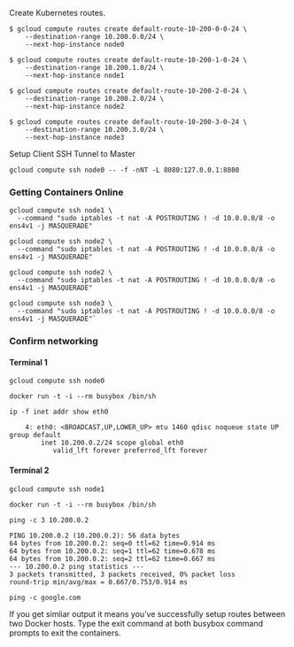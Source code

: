 Create Kubernetes routes.

```
$ gcloud compute routes create default-route-10-200-0-0-24 \
    --destination-range 10.200.0.0/24 \
    --next-hop-instance node0

$ gcloud compute routes create default-route-10-200-1-0-24 \
    --destination-range 10.200.1.0/24 \
    --next-hop-instance node1

$ gcloud compute routes create default-route-10-200-2-0-24 \
    --destination-range 10.200.2.0/24 \
    --next-hop-instance node2

$ gcloud compute routes create default-route-10-200-3-0-24 \
    --destination-range 10.200.3.0/24 \
    --next-hop-instance node3
```

Setup Client SSH Tunnel to Master

`gcloud compute ssh node0 -- -f -nNT -L 8080:127.0.0.1:8080`


### Getting Containers Online

```
gcloud compute ssh node1 \
  --command "sudo iptables -t nat -A POSTROUTING ! -d 10.0.0.0/8 -o ens4v1 -j MASQUERADE"
```

```
gcloud compute ssh node2 \
  --command "sudo iptables -t nat -A POSTROUTING ! -d 10.0.0.0/8 -o ens4v1 -j MASQUERADE"
```

```
gcloud compute ssh node2 \
  --command "sudo iptables -t nat -A POSTROUTING ! -d 10.0.0.0/8 -o ens4v1 -j MASQUERADE"
```

```
gcloud compute ssh node3 \
  --command "sudo iptables -t nat -A POSTROUTING ! -d 10.0.0.0/8 -o ens4v1 -j MASQUERADE"`
```

### Confirm networking

#### Terminal 1

```
gcloud compute ssh node0
```
```
docker run -t -i --rm busybox /bin/sh
```

```
ip -f inet addr show eth0
```

```
    4: eth0: <BROADCAST,UP,LOWER_UP> mtu 1460 qdisc noqueue state UP group default
        inet 10.200.0.2/24 scope global eth0
           valid_lft forever preferred_lft forever
```

#### Terminal 2

```
gcloud compute ssh node1
```

```
docker run -t -i --rm busybox /bin/sh
```

```
ping -c 3 10.200.0.2
```

```
PING 10.200.0.2 (10.200.0.2): 56 data bytes
64 bytes from 10.200.0.2: seq=0 ttl=62 time=0.914 ms
64 bytes from 10.200.0.2: seq=1 ttl=62 time=0.678 ms
64 bytes from 10.200.0.2: seq=2 ttl=62 time=0.667 ms
--- 10.200.0.2 ping statistics ---
3 packets transmitted, 3 packets received, 0% packet loss
round-trip min/avg/max = 0.667/0.753/0.914 ms
```

```
ping -c google.com
```


If you get simliar output it means you’ve successfully setup routes between two Docker hosts. Type the exit command at both busybox command prompts to exit the containers.
